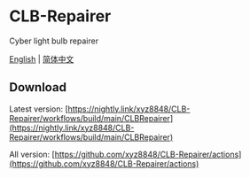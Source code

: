 # CLB-Repairer
Cyber light bulb repairer

[English](README.md) | [简体中文](README.zh-CN.md)

## Download
Latest version: [https://nightly.link/xyz8848/CLB-Repairer/workflows/build/main/CLBRepairer](https://nightly.link/xyz8848/CLB-Repairer/workflows/build/main/CLBRepairer)

All version: [https://github.com/xyz8848/CLB-Repairer/actions](https://github.com/xyz8848/CLB-Repairer/actions)
